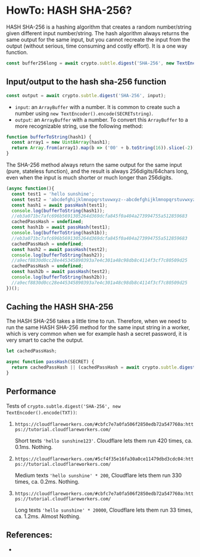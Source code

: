 # HowTo: HASH SHA-256? 

HASH SHA-256 is a hashing algorithm that creates a random number/string given different input number/string. The hash algorithm always returns the same output for the same input, but you cannot recreate the input from the output (without serious, time consuming and costly effort). It is a one way function.

```javascript
const buffer256long = await crypto.subtle.digest('SHA-256', new TextEncoder().encode(SECRETstring));
```

## Input/output to the hash sha-256 function

```javascript
const output = await crypto.subtle.digest('SHA-256', input);
```

 * `input`: an `ArrayBuffer` with a number. It is common to create such a number using `new TextEncoder().encode(SECRETstring)`.
 * `output`: an `ArrayBuffer` with a number. To convert this `ArrayBuffer` to a more recognizable string, use the following method:
  
```javascript
function bufferToString(hash1) {
  const array1 = new Uint8Array(hash1);
  return Array.from(array1).map(b => ('00' + b.toString(16)).slice(-2)).join(''); 
}
```

The SHA-256 method always return the same output for the same input (pure, stateless function), and the result is always 256digits/64chars long, even when the input is much shorter or much longer than 256digits.

```javascript
(async function(){
  const test1 = 'hello sunshine';
  const test2 = 'abcdefghijklmnopqrstuvwxyz--abcdefghijklmnopqrstuvwxyz--abcdefghijklmnopqrstuvwxyz--abcdefghijklmnopqrstuvwxyz--abcdefghijklmnopqrstuvwxyz--abcdefghijklmnopqrstuvwxyz--abcdefghijklmnopqrstuvwxyz--abcdefghijklmnopqrstuvwxyz--abcdefghijklmnopqrstuvwxyz--abcdefghijklmnopqrstuvwxyz--abcdefghijklmnopqrstuvwxyz--abcdefghijklmnopqrstuvwxyz--abcdefghijklmnopqrstuvwxyz--abcdefghijklmnopqrstuvwxyz--abcdefghijklmnopqrstuvwxyz--abcdefghijklmnopqrstuvwxyz--abcdefghijklmnopqrstuvwxyz--abcdefghijklmnopqrstuvwxyz--';
  const hash1 = await passHash(test1);
  console.log(bufferToString(hash1));
  //eb3a071bc7afc696b5691305264d369dcfa845f0a404a273994755a512859683
  cachedPassHash = undefined;
  const hash1b = await passHash(test1);
  console.log(bufferToString(hash1b));
  //eb3a071bc7afc696b5691305264d369dcfa845f0a404a273994755a512859683
  cachedPassHash = undefined;
  const hash2 = await passHash(test2);
  console.log(bufferToString(hash2));
  //a9ecf8830d0cc28e445345890393a7e4c301a48c98db8c4114f3cf7c80509d25
  cachedPassHash = undefined;
  const hash2b = await passHash(test2);
  console.log(bufferToString(hash2b));
  //a9ecf8830d0cc28e445345890393a7e4c301a48c98db8c4114f3cf7c80509d25
})();
```

## Caching the HASH SHA-256

The HASH SHA-256 takes a little time to run. Therefore, when we need to run the same HASH SHA-256 method for the same input string in a worker, which is very common when we for example hash a secret password, it is very smart to cache the output.

```javascript
let cachedPassHash;

async function passHash(SECRET) {
  return cachedPassHash || (cachedPassHash = await crypto.subtle.digest('SHA-256', new TextEncoder().encode(SECRET)));
}
```

## Performance

Tests of `crypto.subtle.digest('SHA-256', new TextEncoder().encode(TXT))`:
 
1. `https://cloudflareworkers.com/#cbfc7e7a0fa506f2850edb72a547760a:https://tutorial.cloudflareworkers.com/`

   Short texts `'hello sunshine123'`. Cloudflare lets them run 420 times, ca. 0.1ms. Nothing.  

2. `https://cloudflareworkers.com/#5cf4f35e16fa30a0ce11479dbd3cdc04:https://tutorial.cloudflareworkers.com/`

    Medium texts `'hello sunshine' * 200`, Cloudflare lets them run 330 times, ca. 0.2ms. Nothing.  

3. `https://cloudflareworkers.com/#cbfc7e7a0fa506f2850edb72a547760a:https://tutorial.cloudflareworkers.com/`

    Long texts `'hello sunshine' * 20000`, Cloudflare lets them run 33 times, ca. 1.2ms. Almost Nothing.  


## References:

* 
